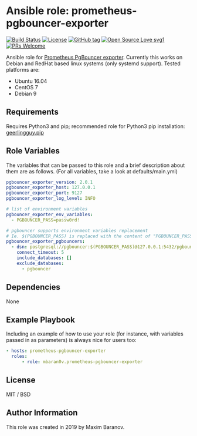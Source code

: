 # Ansible role: prometheus-pgbouncer-exporter

[![Build Status](https://travis-ci.org/mbaran0v/ansible-role-prometheus-pgbouncer-exporter.svg?branch=master)](https://travis-ci.org/mbaran0v/ansible-role-prometheus-pgbouncer-exporter) [![License](https://img.shields.io/badge/license-MIT%20License-brightgreen.svg)](https://opensource.org/licenses/MIT) [![GitHub tag](https://img.shields.io/github/tag/mbaran0v/ansible-role-prometheus-pgbouncer-exporter.svg)](https://github.com/mbaran0v/ansible-role-prometheus-pgbouncer-exporter/tags/) [![Open Source Love svg1](https://badges.frapsoft.com/os/v1/open-source.svg?v=103)](https://github.com/ellerbrock/open-source-badges/) [![PRs Welcome](https://img.shields.io/badge/PRs-welcome-brightgreen.svg?style=flat-square)](http://makeapullrequest.com)

Ansible role for [Prometheus PgBouncer exporter](https://github.com/spreaker/prometheus-pgbouncer-exporter). Currently this works on Debian and RedHat based linux systems (only systemd support). Tested platforms are:

* Ubuntu 16.04
* CentOS 7
* Debian 9

Requirements
------------

Requires Python3 and pip; recommended role for Python3 pip installation: [geerlingguy.pip](https://github.com/geerlingguy/ansible-role-pip.git)

Role Variables
--------------

The variables that can be passed to this role and a brief description about them are as follows. (For all variables, take a look at defaults/main.yml)

```yaml
pgbouncer_exporter_version: 2.0.1
pgbouncer_exporter_host: 127.0.0.1
pgbouncer_exporter_port: 9127
pgbouncer_exporter_log_level: INFO

# list of environment variables
pgbouncer_exporter_env_variables:
  - PGBOUNCER_PASS=passw0rd!

# pgbouncer supports environment variables replacement
# Ie. $(PGBOUNCER_PASS) is replaced with the content of "PGBOUNCER_PASS" environment variable
pgbouncer_exporter_pgbouncers:
  - dsn: postgresql://pgbouncer:$(PGBOUNCER_PASS)@127.0.0.1:5432/pgbouncer
    connect_timeout: 5
    include_databases: []
    exclude_databases:
      - pgbouncer
```

Dependencies
------------

None

Example Playbook
----------------

Including an example of how to use your role (for instance, with variables passed in as parameters) is always nice for users too:

```yaml
- hosts: prometheus-pgbouncer-exporter
  roles:
      - role: mbaran0v.prometheus-pgbouncer-exporter
```

License
-------

MIT / BSD

Author Information
------------------

This role was created in 2019 by Maxim Baranov.
